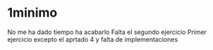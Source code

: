 # 1minimo
No me ha dado tiempo ha acabarlo
Falta el segundo ejercicio 
Primer ejercicio excepto el aprtado 4 y falta de implementaciones
